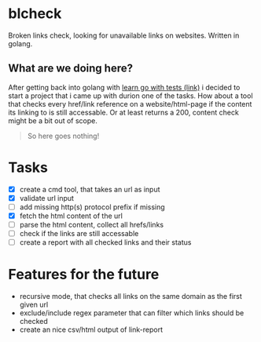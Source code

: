 # blcheck
Broken links check, looking for unavailable links on websites. Written in golang.

## What are we doing here?
After getting back into golang with [learn go with tests (link)](https://quii.gitbook.io/learn-go-with-tests/) i decided to start a project that i came up with durion one of the tasks.
How about a tool that checks every href/link reference on a website/html-page if the content its linking to is still accessable. Or at least returns a 200, content check might be a bit out of scope. 

>So here goes nothing!

# Tasks
- [x] create a cmd tool, that takes an url as input
- [x] validate url input
- [ ] add missing http(s) protocol prefix if missing
- [x] fetch the html content of the url
- [ ] parse the html content, collect all hrefs/links
- [ ] check if the links are still accessable
- [ ] create a report with all checked links and their status

# Features for the future
- recursive mode, that checks all links on the same domain as the first given url
- exclude/include regex parameter that can filter which links should be checked
- create an nice csv/html output of link-report

